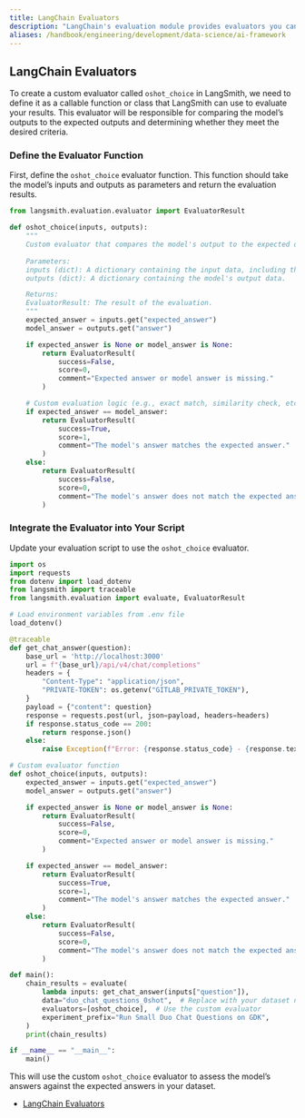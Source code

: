 ```yaml
---
title: LangChain Evaluators
description: "LangChain's evaluation module provides evaluators you can use as-is for common evaluation scenarios, or you can define custom ones."
aliases: /handbook/engineering/development/data-science/ai-framework
---
```


## LangChain Evaluators

To create a custom evaluator called `oshot_choice` in LangSmith, we need to define it as a callable function or class that LangSmith can use to evaluate your results. This evaluator will be responsible for comparing the model’s outputs to the expected outputs and determining whether they meet the desired criteria.

### Define the Evaluator Function

First, define the `oshot_choice` evaluator function. This function should take the model’s inputs and outputs as parameters and return the evaluation results.

```python
from langsmith.evaluation.evaluator import EvaluatorResult

def oshot_choice(inputs, outputs):
    """
    Custom evaluator that compares the model's output to the expected output.
    
    Parameters:
    inputs (dict): A dictionary containing the input data, including the expected answer.
    outputs (dict): A dictionary containing the model's output data.

    Returns:
    EvaluatorResult: The result of the evaluation.
    """
    expected_answer = inputs.get("expected_answer")
    model_answer = outputs.get("answer")

    if expected_answer is None or model_answer is None:
        return EvaluatorResult(
            success=False,
            score=0,
            comment="Expected answer or model answer is missing."
        )

    # Custom evaluation logic (e.g., exact match, similarity check, etc.)
    if expected_answer == model_answer:
        return EvaluatorResult(
            success=True,
            score=1,
            comment="The model's answer matches the expected answer."
        )
    else:
        return EvaluatorResult(
            success=False,
            score=0,
            comment="The model's answer does not match the expected answer."
        )
```

### Integrate the Evaluator into Your Script

Update your evaluation script to use the `oshot_choice` evaluator.

```python
import os
import requests
from dotenv import load_dotenv
from langsmith import traceable
from langsmith.evaluation import evaluate, EvaluatorResult

# Load environment variables from .env file
load_dotenv()

@traceable
def get_chat_answer(question):
    base_url = 'http://localhost:3000'
    url = f"{base_url}/api/v4/chat/completions"
    headers = {
        "Content-Type": "application/json",
        "PRIVATE-TOKEN": os.getenv("GITLAB_PRIVATE_TOKEN"),
    }
    payload = {"content": question}
    response = requests.post(url, json=payload, headers=headers)
    if response.status_code == 200:
        return response.json()
    else:
        raise Exception(f"Error: {response.status_code} - {response.text}")

# Custom evaluator function
def oshot_choice(inputs, outputs):
    expected_answer = inputs.get("expected_answer")
    model_answer = outputs.get("answer")

    if expected_answer is None or model_answer is None:
        return EvaluatorResult(
            success=False,
            score=0,
            comment="Expected answer or model answer is missing."
        )

    if expected_answer == model_answer:
        return EvaluatorResult(
            success=True,
            score=1,
            comment="The model's answer matches the expected answer."
        )
    else:
        return EvaluatorResult(
            success=False,
            score=0,
            comment="The model's answer does not match the expected answer."
        )

def main():
    chain_results = evaluate(
        lambda inputs: get_chat_answer(inputs["question"]),
        data="duo_chat_questions_0shot",  # Replace with your dataset name
        evaluators=[oshot_choice],  # Use the custom evaluator
        experiment_prefix="Run Small Duo Chat Questions on GDK",
    )
    print(chain_results)

if __name__ == "__main__":
    main()
```

This will use the custom `oshot_choice` evaluator to assess the model’s answers against the expected answers in your dataset.

- [LangChain Evaluators](https://docs.smith.langchain.com/reference/sdk_reference/langchain_evaluators)
